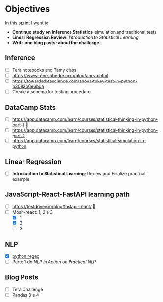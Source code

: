 # Objectives

In this sprint I want to
- **Continuo study on Inference Statistics**: simulation and traditional tests
- **Linear Regression Review**: *Introduction to Statistical Learning*
- **Write one blog posts: about the challenge.**


## Inference
- [ ] Tera notebooks and Tamy class
- [ ] https://www.reneshbedre.com/blog/anova.html
- [ ] https://towardsdatascience.com/anova-tukey-test-in-python-b3082b6e6bda
- [ ] Create a schema for testing procedure

## DataCamp Stats
- [ ] https://app.datacamp.com/learn/courses/statistical-thinking-in-python-part-1 🚨
- [ ] https://app.datacamp.com/learn/courses/statistical-thinking-in-python-part-2
- [ ] https://app.datacamp.com/learn/courses/statistical-simulation-in-python

## Linear Regression
- [ ] **Introduction to Statistical Learning**: Review and Finalize practical example.

## JavaScript-React-FastAPI learning path
- [ ] https://testdriven.io/blog/fastapi-react/ 🚨
- [ ] Mosh-react: 1, 2 e 3
  - [x] 1
  - [x] 2
  - [ ] 3

## NLP
- [x] [python regex](https://www.youtube.com/watch?v=K8L6KVGG-7o)
- [ ] Parte 1 do *NLP in Action* ou *Practical NLP*

## Blog Posts
- [ ] Tera Challenge
- [ ] Pandas 3 e 4
